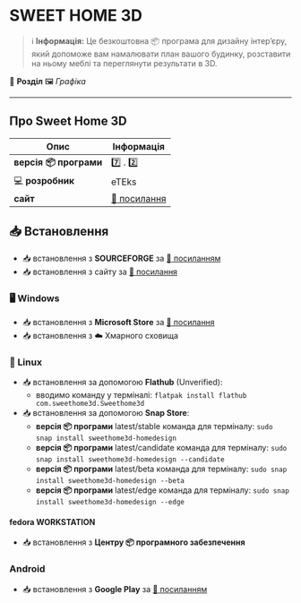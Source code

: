 # SWEET HOME 3D


> :information_source: **Інформація:** Це безкоштовна :package: програма для дизайну інтер’єру, який допоможе вам намалювати план вашого будинку, розставити на ньому меблі та переглянути результати в 3D.

:open_file_folder: **Розділ** :framed_picture: *Графіка*

---

## Про Sweet Home 3D

| Опис                          | Інформація |
|-------------------------------| --------------- |
| **версія :package: програми** | :seven: . :two: |
| :computer: **розробник**      | eTEks |
| **сайт**                      | [:link: посилання](http://www.sweethome3d.com) |

## :inbox_tray: Встановлення

- :inbox_tray: встановлення з **SOURCEFORGE** за [:link: посиланням](https://sourceforge.net/projects/sweethome3d/files/)
- :inbox_tray: встановлення з сайту за [:link: посилання](http://www.sweethome3d.com/download.jsp)

### :desktop_computer: Windows

- :inbox_tray: встановлення з **Microsoft Store** за [:link: посилання](https://apps.microsoft.com/detail/sweet-home-3d/9NBLGGH2SMTQ?hl=uk-ua&gl=UA)
- :inbox_tray: встановлення з :cloud: Хмарного сховища

### :penguin: Linux

- :inbox_tray: встановлення за допомогою **Flathub** (Unverified):
  - вводимо команду у терміналі: `flatpak install flathub com.sweethome3d.Sweethome3d`
- :inbox_tray: встановлення за допомогою **Snap Store**:
  - **версія :package: програми** latest/stable команда для терміналу: `sudo snap install sweethome3d-homedesign`
  - **версія :package: програми** latest/candidate команда для терміналу: `sudo snap install sweethome3d-homedesign --candidate`
  - **версія :package: програми** latest/beta команда для терміналу: `sudo snap install sweethome3d-homedesign --beta`
  - **версія :package: програми** latest/edge команда для терміналу: `sudo snap install sweethome3d-homedesign --edge`

#### fedora WORKSTATION

- :inbox_tray: встановлення з **Центру :package: програмного забезпечення**

### Android

- :inbox_tray: встановлення з **Google Play** за [:link: посиланням](https://play.google.com/store/apps/details?id=com.eteks.sweethome3d.mobile&hl=en_US)
